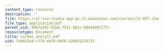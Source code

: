 ```yaml
---
content_type: resource
description: ''
file: https://ol-ocw-studio-app-qa.s3.amazonaws.com/courses/12-097-chemical-investigations-of-boston-harbor-january-iap-2006/7ab812e9c775de748df052803127b727_carbon_analytl.pdf
file_type: application/pdf
parent_uid: 4007a382-83e8-f551-b81c-00d4400717fc
resourcetype: Document
title: carbon_analytl.pdf
uid: 7ab812e9-c775-de74-8df0-52803127b727
---
```

